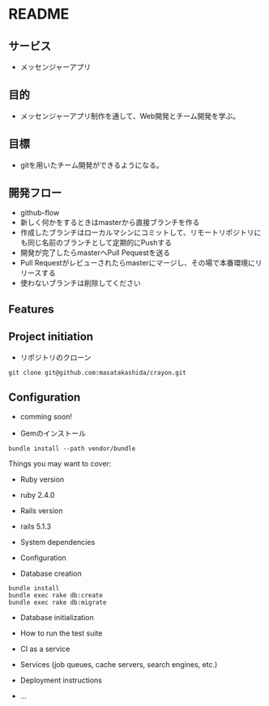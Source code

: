 # README

## サービス
- メッセンジャーアプリ

## 目的
- メッセンジャーアプリ制作を通して、Web開発とチーム開発を学ぶ。

## 目標
- gitを用いたチーム開発ができるようになる。

## 開発フロー
- github-flow
- 新しく何かをするときはmasterから直接ブランチを作る
- 作成したブランチはローカルマシンにコミットして、リモートリポジトリにも同じ名前のブランチとして定期的にPushする
- 開発が完了したらmasterへPull Pequestを送る
- Pull Requestがレビューされたらmasterにマージし、その場で本番環境にリリースする
- 使わないブランチは削除してください

## Features

  
## Project initiation
- リポジトリのクローン
```
git clone git@github.com:masatakashida/crayon.git
```

## Configuration
- comming soon!

- Gemのインストール
```
bundle install --path vendor/bundle
```

Things you may want to cover:

* Ruby version
- ruby 2.4.0

* Rails version
- rails 5.1.3

* System dependencies

* Configuration

* Database creation
```
bundle install
bundle exec rake db:create
bundle exec rake db:migrate
```


* Database initialization

* How to run the test suite

* CI as a service

* Services (job queues, cache servers, search engines, etc.)

* Deployment instructions

* ...
